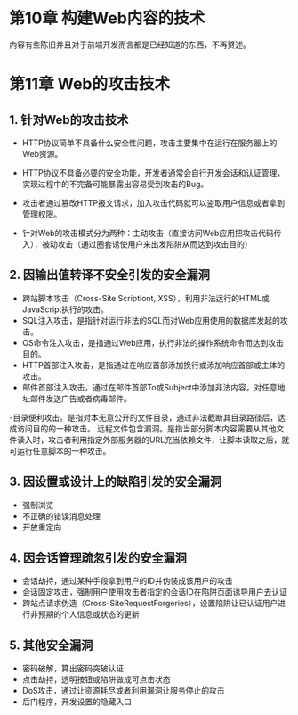 
# 第10章 构建Web内容的技术

内容有些陈旧并且对于前端开发而言都是已经知道的东西，不再赘述。

# 第11章 Web的攻击技术

## 1. 针对Web的攻击技术

- HTTP协议简单不具备什么安全性问题，攻击主要集中在运行在服务器上的Web资源。

- HTTP协议不具备必要的安全功能，开发者通常会自行开发会话和认证管理，实现过程中的不完备可能暴露出容易受到攻击的Bug。

- 攻击者通过篡改HTTP报文请求，加入攻击代码就可以盗取用户信息或者拿到管理权限。

- 针对Web的攻击模式分为两种：主动攻击（直接访问Web应用把攻击代码传入），被动攻击（通过圈套诱使用户来出发陷阱从而达到攻击目的）

## 2. 因输出值转译不安全引发的安全漏洞

- 跨站脚本攻击（Cross-Site Scriptiont, XSS），利用非法运行的HTML或JavaScript执行的攻击。
- SQL注入攻击，是指针对运行非法的SQL而对Web应用使用的数据库发起的攻击。
- OS命令注入攻击，是指通过Web应用，执行非法的操作系统命令而达到攻击目的。
- HTTP首部注入攻击，是指通过在响应首部添加换行或添加响应首部或主体的攻击。
- 邮件首部注入攻击，通过在邮件首部To或Subject中添加非法内容，对任意地址邮件发送广告或者病毒邮件。

-目录便利攻击。是指对本无意公开的文件目录，通过非法截断其目录路径后，达成访问目的的一种攻击。
远程文件包含漏洞。是指当部分脚本内容需要从其他文件读入时，攻击者利用指定外部服务器的URL充当依赖文件，让脚本读取之后，就可运行任意脚本的一种攻击。

## 3. 因设置或设计上的缺陷引发的安全漏洞
- 强制浏览
- 不正确的错误消息处理
- 开放重定向

## 4. 因会话管理疏忽引发的安全漏洞
- 会话劫持，通过某种手段拿到用户的ID并伪装成该用户的攻击
- 会话固定攻击，强制用户使用攻击者指定的会话ID在陷阱页面诱导用户去认证
- 跨站点请求伪造（Cross-SiteRequestForgeries），设置陷阱让已认证用户进行非预期的个人信息或状态的更新

## 5. 其他安全漏洞
- 密码破解，算出密码突破认证
- 点击劫持，透明按钮或陷阱做成可点击状态
- DoS攻击，通过让资源耗尽或者利用漏洞让服务停止的攻击
- 后门程序，开发设置的隐藏入口




